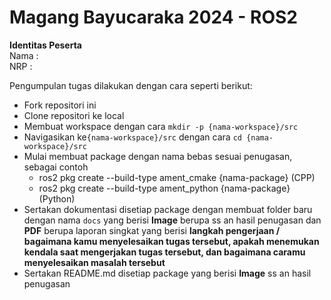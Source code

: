 
# Magang Bayucaraka 2024 - ROS2

**Identitas Peserta**\
Nama    : \
NRP     : 

Pengumpulan tugas dilakukan dengan cara seperti berikut:

- Fork repositori ini
- Clone repositori ke local
- Membuat workspace dengan cara ```mkdir -p {nama-workspace}/src```
- Navigasikan ke```{nama-workspace}/src``` dengan cara ```cd {nama-workspace}/src```
-  Mulai membuat package dengan nama bebas sesuai penugasan, sebagai contoh
    - ros2 pkg create --build-type ament_cmake {nama-package} (CPP)
    - ros2 pkg create --build-type ament_python {nama-package} (Python)
- Sertakan dokumentasi disetiap package dengan membuat folder baru dengan nama ```docs``` yang berisi **Image** berupa ss an hasil penugasan dan **PDF** berupa laporan singkat yang berisi **langkah pengerjaan / bagaimana kamu menyelesaikan tugas tersebut, apakah menemukan kendala saat mengerjakan tugas tersebut, dan bagaimana caramu menyelesaikan masalah tersebut**
- Sertakan README.md disetiap package yang berisi **Image** ss an hasil penugasan
